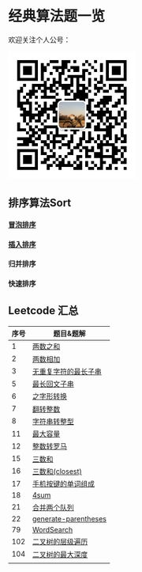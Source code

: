 # 经典算法题一览

欢迎关注个人公号：

![个人公号](https://github.com/leekaka/github_pics/blob/master/wechat_public/qrcode_for_gh_2e9a528eb7b6_258.jpg?raw=true)



## 排序算法Sort

#### [冒泡排序](https://github.com/leekaka/stunning-algorithm-problem/tree/master/Sort/BubbleSort)
#### [插入排序](https://github.com/leekaka/stunning-algorithm-problem/tree/master/Sort/InsertSort)
#### 归并排序
#### 快速排序




## Leetcode 汇总

| 序号 | 题目&题解                                                    |
| ---- | ------------------------------------------------------------ |
| 1    | [两数之和](https://github.com/leekaka/stunning-algorithm-problem/blob/master/Leetcode-stunning/LeetCode第1题：两数之和.md) |
| 2    | [两数相加](https://github.com/leekaka/stunning-algorithm-problem/blob/master/Leetcode-stunning/LeetCode第2题：两数相加.md) |
| 3    | [无重复字符的最长子串](https://github.com/leekaka/stunning-algorithm-problem/blob/master/Leetcode-stunning/LeetCode第3题：无重复字符的最长子串.md) |
| 5    | [最长回文子串](https://github.com/leekaka/stunning-algorithm-problem/blob/master/Leetcode-stunning/LeetCode第5题：最长回文子串.md) |
| 6    | [之字形转换](https://github.com/leekaka/stunning-algorithm-problem/blob/master/Leetcode-stunning/LeetCode第6题：之字形转换.md) |
| 7    | [翻转整数](https://github.com/leekaka/stunning-algorithm-problem/blob/master/Leetcode-stunning/LeetCode第7题：翻转整数.md) |
| 8    | [字符串转整型](https://github.com/leekaka/stunning-algorithm-problem/blob/master/Leetcode-stunning/LeetCode第8题：字符串转整型.md) |
| 11   | [最大容量](https://github.com/leekaka/stunning-algorithm-problem/blob/master/Leetcode-stunning/LeetCode第11题：最大容量.md) |
| 12   | [整数转罗马](https://github.com/leekaka/stunning-algorithm-problem/blob/master/Leetcode-stunning/LeetCode第12题：整数转罗马.md) |
| 15   | [三数和](https://github.com/leekaka/stunning-algorithm-problem/blob/master/Leetcode-stunning/LeetCode第15题：三数和.md) |
| 16   | [三数和(closest)](https://github.com/leekaka/stunning-algorithm-problem/blob/master/Leetcode-stunning/LeetCode第16题：三数和(closest).md) |
| 17   | [手机按键的单词组成](https://github.com/leekaka/stunning-algorithm-problem/blob/master/Leetcode-stunning/LeetCode第17题：手机按键的单词组成.md) |
| 18   | [4sum](https://github.com/leekaka/stunning-algorithm-problem/blob/master/Leetcode-stunning/LeetCode第18题：4sum.md) |
| 21   | [合并两个队列](https://github.com/leekaka/stunning-algorithm-problem/blob/master/Leetcode-stunning/LeetCode第21题：合并两个队列.md) |
| 22   | [generate-parentheses](https://github.com/leekaka/stunning-algorithm-problem/blob/master/Leetcode-stunning/LeetCode第22题：generate-parentheses.md) |
| 79   | [WordSearch](https://github.com/leekaka/stunning-algorithm-problem/blob/master/Leetcode-stunning/LeetCode第79题:ＷordSearch.md) |
| 102  |[二叉树的层级遍历](https://github.com/leekaka/stunning-algorithm-problem/blob/master/Leetcode-stunning/LeetCode第102题:BinaryTreeLevelOrderTraversal.md)  |
|104    |[二叉树的最大深度](https://github.com/leekaka/stunning-algorithm-problem/blob/master/Leetcode-stunning/LeetCode第104题:MaximumDepthofBinaryTree.md) |
|||

